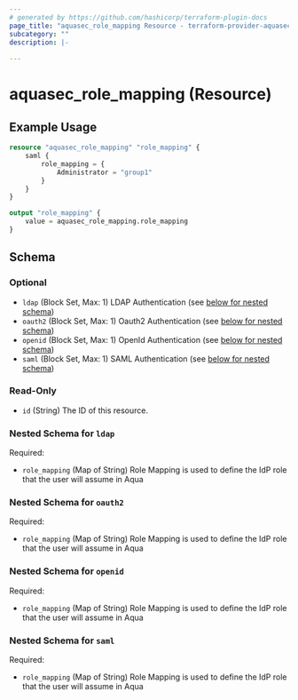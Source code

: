 ```yaml
---
# generated by https://github.com/hashicorp/terraform-plugin-docs
page_title: "aquasec_role_mapping Resource - terraform-provider-aquasec"
subcategory: ""
description: |-
  
---
```


# aquasec_role_mapping (Resource)



## Example Usage

```terraform
resource "aquasec_role_mapping" "role_mapping" {
    saml {
        role_mapping = {
            Administrator = "group1"
        }
    }
}

output "role_mapping" {
    value = aquasec_role_mapping.role_mapping
}
```

<!-- schema generated by tfplugindocs -->
## Schema

### Optional

- `ldap` (Block Set, Max: 1) LDAP Authentication (see [below for nested schema](#nestedblock--ldap))
- `oauth2` (Block Set, Max: 1) Oauth2 Authentication (see [below for nested schema](#nestedblock--oauth2))
- `openid` (Block Set, Max: 1) OpenId Authentication (see [below for nested schema](#nestedblock--openid))
- `saml` (Block Set, Max: 1) SAML Authentication (see [below for nested schema](#nestedblock--saml))

### Read-Only

- `id` (String) The ID of this resource.

<a id="nestedblock--ldap"></a>
### Nested Schema for `ldap`

Required:

- `role_mapping` (Map of String) Role Mapping is used to define the IdP role that the user will assume in Aqua


<a id="nestedblock--oauth2"></a>
### Nested Schema for `oauth2`

Required:

- `role_mapping` (Map of String) Role Mapping is used to define the IdP role that the user will assume in Aqua


<a id="nestedblock--openid"></a>
### Nested Schema for `openid`

Required:

- `role_mapping` (Map of String) Role Mapping is used to define the IdP role that the user will assume in Aqua


<a id="nestedblock--saml"></a>
### Nested Schema for `saml`

Required:

- `role_mapping` (Map of String) Role Mapping is used to define the IdP role that the user will assume in Aqua


